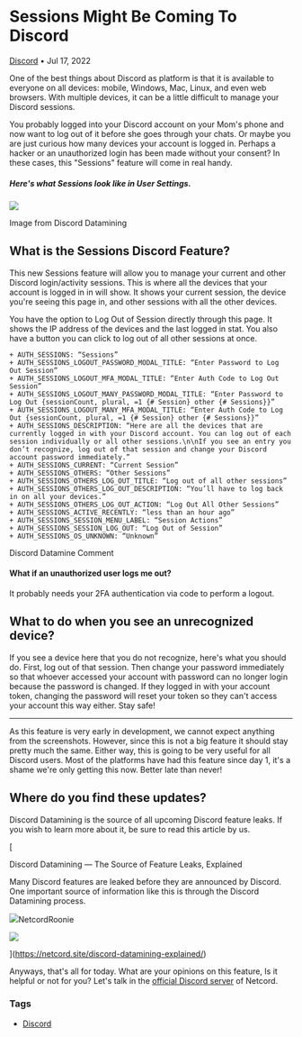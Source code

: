 Sessions Might Be Coming To Discord
===================================

[Discord](https://netcord.site/tag/discord/) • Jul 17, 2022

[](https://www.facebook.com/sharer/sharer.php?u=https://netcord.site/new-discord-sessions-feature/)[](https://twitter.com/intent/tweet?text=Sessions%20Might%20Be%20Coming%20To%20Discord&url=https://netcord.site/new-discord-sessions-feature/)

One of the best things about Discord as platform is that it is available to everyone on all devices: mobile, Windows, Mac, Linux, and even web browsers. With multiple devices, it can be a little difficult to manage your Discord sessions.

You probably logged into your Discord account on your Mom's phone and now want to log out of it before she goes through your chats. Or maybe you are just curious how many devices your account is logged in. Perhaps a hacker or an unauthorized login has been made without your consent? In these cases, this "Sessions" feature will come in real handy.

##### Here's what Sessions look like in User Settings.

![](https://netcord.site/content/images/2022/07/image-7.png)

Image from Discord Datamining

What is the Sessions Discord Feature?
-------------------------------------

This new Sessions feature will allow you to manage your current and other Discord login/activity sessions. This is where all the devices that your account is logged in in will show. It shows your current session, the device you're seeing this page in, and other sessions with all the other devices.

You have the option to Log Out of Session directly through this page. It shows the IP address of the devices and the last logged in stat. You also have a button you can click to log out of all other sessions at once.

    + AUTH_SESSIONS: “Sessions”
    + AUTH_SESSIONS_LOGOUT_PASSWORD_MODAL_TITLE: “Enter Password to Log Out Session”
    + AUTH_SESSIONS_LOGOUT_MFA_MODAL_TITLE: “Enter Auth Code to Log Out Session”
    + AUTH_SESSIONS_LOGOUT_MANY_PASSWORD_MODAL_TITLE: “Enter Password to Log Out {sessionCount, plural, =1 {# Session} other {# Sessions}}”
    + AUTH_SESSIONS_LOGOUT_MANY_MFA_MODAL_TITLE: “Enter Auth Code to Log Out {sessionCount, plural, =1 {# Session} other {# Sessions}}”
    + AUTH_SESSIONS_DESCRIPTION: “Here are all the devices that are currently logged in with your Discord account. You can log out of each session individually or all other sessions.\n\nIf you see an entry you don’t recognize, log out of that session and change your Discord account password immediately.”
    + AUTH_SESSIONS_CURRENT: “Current Session”
    + AUTH_SESSIONS_OTHERS: “Other Sessions”
    + AUTH_SESSIONS_OTHERS_LOG_OUT_TITLE: “Log out of all other sessions”
    + AUTH_SESSIONS_OTHERS_LOG_OUT_DESCRIPTION: “You’ll have to log back in on all your devices.”
    + AUTH_SESSIONS_OTHERS_LOG_OUT_ACTION: “Log Out All Other Sessions”
    + AUTH_SESSIONS_ACTIVE_RECENTLY: “less than an hour ago”
    + AUTH_SESSIONS_SESSION_MENU_LABEL: “Session Actions”
    + AUTH_SESSIONS_SESSION_LOG_OUT: “Log Out of Session”
    + AUTH_SESSIONS_OS_UNKNOWN: “Unknown”

Discord Datamine Comment

#### What if an unauthorized user logs me out?

It probably needs your 2FA authentication via code to perform a logout.

What to do when you see an unrecognized device?
-----------------------------------------------

If you see a device here that you do not recognize, here's what you should do. First, log out of that session. Then change your password immediately so that whoever accessed your account with password can no longer login because the password is changed. If they logged in with your account token, changing the password will reset your token so they can't access your account this way either. Stay safe!

* * *

As this feature is very early in development, we cannot expect anything from the screenshots. However, since this is not a big feature it should stay pretty much the same. Either way, this is going to be very useful for all Discord users. Most of the platforms have had this feature since day 1, it's a shame we're only getting this now. Better late than never!

Where do you find these updates?
--------------------------------

Discord Datamining is the source of all upcoming Discord feature leaks. If you wish to learn more about it, be sure to read this article by us.

[

Discord Datamining — The Source of Feature Leaks, Explained

Many Discord features are leaked before they are announced by Discord. One important source of information like this is through the Discord Datamining process.

![](https://netcord.site/content/images/size/w256h256/2022/07/Netcord-Logo.png)NetcordRoonie

![](https://netcord.site/content/images/2022/07/datamining.png)

](https://netcord.site/discord-datamining-explained/)

Anyways, that's all for today. What are your opinions on this feature, Is it helpful or not for you? Let's talk in the [official Discord server](https://discord.gg/uPFHgngyk7) of Netcord.

### Tags

*   [Discord](/tag/discord/ "Discord")

